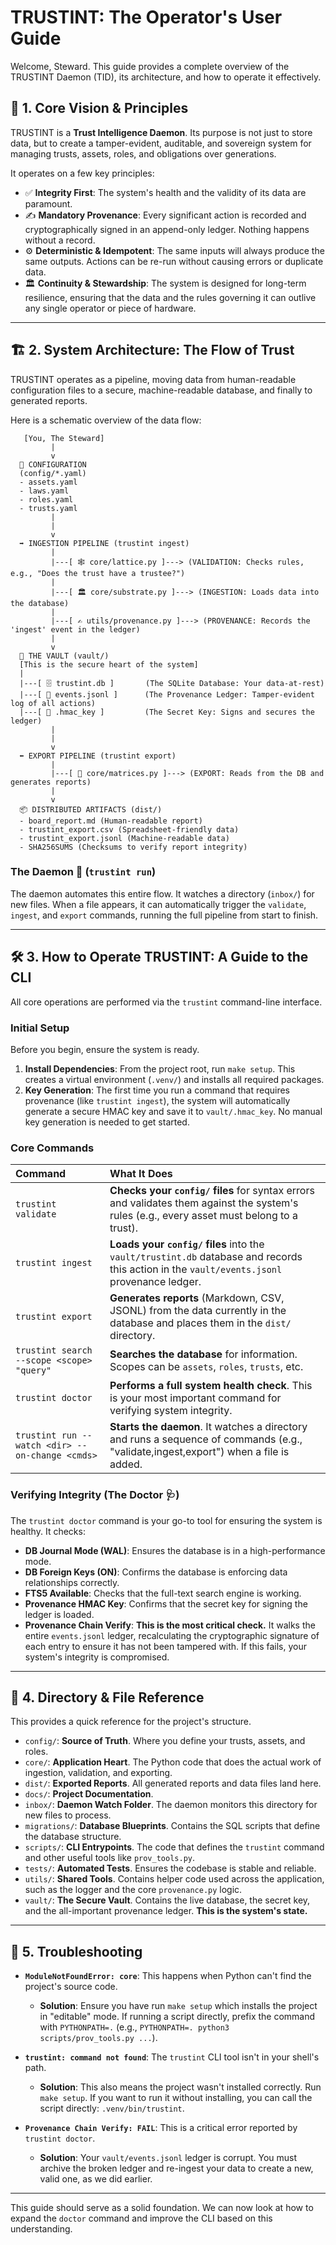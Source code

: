 # TRUSTINT: The Operator's User Guide

Welcome, Steward. This guide provides a complete overview of the TRUSTINT Daemon (TID), its architecture, and how to operate it effectively.

## 📜 1. Core Vision & Principles

TRUSTINT is a **Trust Intelligence Daemon**. Its purpose is not just to store data, but to create a tamper-evident, auditable, and sovereign system for managing trusts, assets, roles, and obligations over generations.

It operates on a few key principles:

*   ✅ **Integrity First**: The system's health and the validity of its data are paramount.
*   ✍️ **Mandatory Provenance**: Every significant action is recorded and cryptographically signed in an append-only ledger. Nothing happens without a record.
*   ⚙️ **Deterministic & Idempotent**: The same inputs will always produce the same outputs. Actions can be re-run without causing errors or duplicate data.
*   🏛️ **Continuity & Stewardship**: The system is designed for long-term resilience, ensuring that the data and the rules governing it can outlive any single operator or piece of hardware.

---

## 🏗️ 2. System Architecture: The Flow of Trust

TRUSTINT operates as a pipeline, moving data from human-readable configuration files to a secure, machine-readable database, and finally to generated reports.

Here is a schematic overview of the data flow:

```
   [You, The Steward]
         |
         v
  📝 CONFIGURATION
  (config/*.yaml)
  - assets.yaml
  - laws.yaml
  - roles.yaml
  - trusts.yaml
         |
         |
         v
  ➡️ INGESTION PIPELINE (trustint ingest)
         |
         |---[ 🕸️ core/lattice.py ]---> (VALIDATION: Checks rules, e.g., "Does the trust have a trustee?")
         |
         |---[ 🏛️ core/substrate.py ]---> (INGESTION: Loads data into the database)
         |
         |---[ ✍️ utils/provenance.py ]---> (PROVENANCE: Records the 'ingest' event in the ledger)
         |
         v
  🔐 THE VAULT (vault/)
  [This is the secure heart of the system]
  |
  |---[ 🗄️ trustint.db ]       (The SQLite Database: Your data-at-rest)
  |---[ 🧾 events.jsonl ]      (The Provenance Ledger: Tamper-evident log of all actions)
  |---[ 🔑 .hmac_key ]         (The Secret Key: Signs and secures the ledger)
         |
         |
         v
  ⬅️ EXPORT PIPELINE (trustint export)
         |
         |---[ 🔢 core/matrices.py ]---> (EXPORT: Reads from the DB and generates reports)
         |
         v
  📦 DISTRIBUTED ARTIFACTS (dist/)
  - board_report.md (Human-readable report)
  - trustint_export.csv (Spreadsheet-friendly data)
  - trustint_export.jsonl (Machine-readable data)
  - SHA256SUMS (Checksums to verify report integrity)
```

### The Daemon 🤖 (`trustint run`)

The daemon automates this entire flow. It watches a directory (`inbox/`) for new files. When a file appears, it can automatically trigger the `validate`, `ingest`, and `export` commands, running the full pipeline from start to finish.

---

## 🛠️ 3. How to Operate TRUSTINT: A Guide to the CLI

All core operations are performed via the `trustint` command-line interface.

### Initial Setup

Before you begin, ensure the system is ready.

1.  **Install Dependencies**: From the project root, run `make setup`. This creates a virtual environment (`.venv/`) and installs all required packages.
2.  **Key Generation**: The first time you run a command that requires provenance (like `trustint ingest`), the system will automatically generate a secure HMAC key and save it to `vault/.hmac_key`. No manual key generation is needed to get started.

### Core Commands

| Command                                       | What It Does                                                                                                                            |
| :-------------------------------------------- | :-------------------------------------------------------------------------------------------------------------------------------------- |
| `trustint validate`                           | **Checks your `config/` files** for syntax errors and validates them against the system's rules (e.g., every asset must belong to a trust). |
| `trustint ingest`                             | **Loads your `config/` files** into the `vault/trustint.db` database and records this action in the `vault/events.jsonl` provenance ledger. |
| `trustint export`                             | **Generates reports** (Markdown, CSV, JSONL) from the data currently in the database and places them in the `dist/` directory.             |
| `trustint search --scope <scope> "query"`     | **Searches the database** for information. Scopes can be `assets`, `roles`, `trusts`, etc.                                                |
| `trustint doctor`                             | **Performs a full system health check**. This is your most important command for verifying system integrity.                               |
| `trustint run --watch <dir> --on-change <cmds>` | **Starts the daemon**. It watches a directory and runs a sequence of commands (e.g., "validate,ingest,export") when a file is added.       |

### Verifying Integrity (The Doctor 🩺)

The `trustint doctor` command is your go-to tool for ensuring the system is healthy. It checks:

*   **DB Journal Mode (WAL)**: Ensures the database is in a high-performance mode.
*   **DB Foreign Keys (ON)**: Confirms the database is enforcing data relationships correctly.
*   **FTS5 Available**: Checks that the full-text search engine is working.
*   **Provenance HMAC Key**: Confirms that the secret key for signing the ledger is loaded.
*   **Provenance Chain Verify**: **This is the most critical check.** It walks the entire `events.jsonl` ledger, recalculating the cryptographic signature of each entry to ensure it has not been tampered with. If this fails, your system's integrity is compromised.

---

## 📂 4. Directory & File Reference

This provides a quick reference for the project's structure.

*   `config/`: **Source of Truth**. Where you define your trusts, assets, and roles.
*   `core/`: **Application Heart**. The Python code that does the actual work of ingestion, validation, and exporting.
*   `dist/`: **Exported Reports**. All generated reports and data files land here.
*   `docs/`: **Project Documentation**.
*   `inbox/`: **Daemon Watch Folder**. The daemon monitors this directory for new files to process.
*   `migrations/`: **Database Blueprints**. Contains the SQL scripts that define the database structure.
*   `scripts/`: **CLI Entrypoints**. The code that defines the `trustint` command and other useful tools like `prov_tools.py`.
*   `tests/`: **Automated Tests**. Ensures the codebase is stable and reliable.
*   `utils/`: **Shared Tools**. Contains helper code used across the application, such as the logger and the core `provenance.py` logic.
*   `vault/`: **The Secure Vault**. Contains the live database, the secret key, and the all-important provenance ledger. **This is the system's state.**

---

## 🤔 5. Troubleshooting

*   **`ModuleNotFoundError: core`**: This happens when Python can't find the project's source code.
    *   **Solution**: Ensure you have run `make setup` which installs the project in "editable" mode. If running a script directly, prefix the command with `PYTHONPATH=.` (e.g., `PYTHONPATH=. python3 scripts/prov_tools.py ...`).

*   **`trustint: command not found`**: The `trustint` CLI tool isn't in your shell's path.
    *   **Solution**: This also means the project wasn't installed correctly. Run `make setup`. If you want to run it without installing, you can call the script directly: `.venv/bin/trustint`.

*   **`Provenance Chain Verify: FAIL`**: This is a critical error reported by `trustint doctor`.
    *   **Solution**: Your `vault/events.jsonl` ledger is corrupt. You must archive the broken ledger and re-ingest your data to create a new, valid one, as we did earlier.

***

This guide should serve as a solid foundation. We can now look at how to expand the `doctor` command and improve the CLI based on this understanding.
